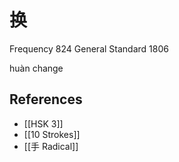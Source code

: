 # 换
Frequency 824
General Standard 1806

huàn
change

## References
- [[HSK 3]]
- [[10 Strokes]]
- [[手 Radical]]